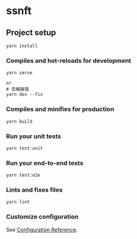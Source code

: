 # ssnft

## Project setup
```
yarn install
```

### Compiles and hot-reloads for development
```
yarn serve

or 
# 忽略报错
yarn dev --fix

```

### Compiles and minifies for production
```
yarn build
```

### Run your unit tests
```
yarn test:unit
```

### Run your end-to-end tests
```
yarn test:e2e
```

### Lints and fixes files
```
yarn lint
```

### Customize configuration
See [Configuration Reference](https://cli.vuejs.org/config/).
